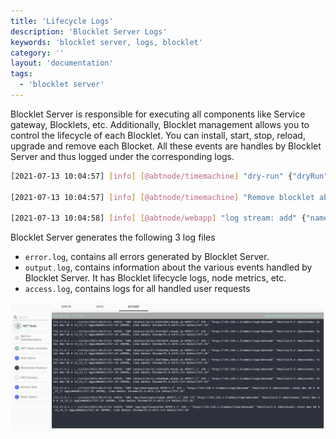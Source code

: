 ```yaml
---
title: 'Lifecycle Logs'
description: 'Blocklet Server Logs'
keywords: 'blocklet server, logs, blocklet'
category: ''
layout: 'documentation'
tags:
  - 'blocklet server'
---
```


Blocklet Server is responsible for executing all components like Service gateway, Blocklets, etc. Additionally, Blocklet management allows you to control the lifecycle of each Blocklet. You can install, start, stop, reload, upgrade and remove each Blocket. All these events are handles by Blocklet Server and thus logged under the corresponding logs.

```bash
[2021-07-13 10:04:57] [info] [@abtnode/timemachine] "dry-run" {"dryRun":true}

[2021-07-13 10:04:57] [info] [@abtnode/timemachine] "Remove blocklet abt-node-launcher" {"tree":"7688bae62a738eff007aa80c2ceee941101d5509","parents":["e6e3bdefd91ec6bf153120c86298ce5e2e5af458"],"author":{"name":"abtnode","email":"abtnode@arcblock.io","date":{"seconds":1626170694,"offset":0}},"committer":{"name":"abtnode","email":"abtnode@arcblock.io","date":{"seconds":1626170694,"offset":0}},"commitHash":"d7dd95560a370062e1cef16f005f70f001ef50b0","treeHash":"7688bae62a738eff007aa80c2ceee941101d5509"}

[2021-07-13 10:04:58] [info] [@abtnode/webapp] "log stream: add" {"name":"abtnode"}
```

Blocklet Server generates the following  3 log files
- `error.log`, contains all errors generated by Blocklet Server.
- `output.log`, contains information about the various events handled by Blocklet Server. It has Blocklet lifecycle logs, node metrics, etc.   
- `access.log`, contains logs for all handled user requests


![](./images/abtnode-logs.png)
